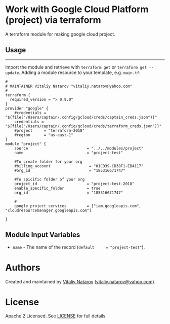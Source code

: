 # Work with Google Cloud  Platform (project) via terraform

A terraform module for making google cloud project.
 
## Usage
--------

Import the module and retrieve with ```terraform get``` or ```terraform get --update```. Adding a module resource to your template, e.g. `main.tf`:

```
#
# MAINTAINER Vitaliy Natarov "vitaliy.natarov@yahoo.com"
#
terraform {
  required_version = "> 0.9.0"
}
provider "google" {
    #credentials = "${file("/Users/captain/.config/gcloud/creds/captain_creds.json")}"
    credentials = "${file("/Users/captain/.config/gcloud/creds/terraform_creds.json")}"
    #project     = "terraform-2018"
    #region      = "us-east-1"
}
module "project" {
    source                          = "../../modules/project"
    name                            = "project-test"

    #To create folder for your org
    #billing_account                 = "01CD39-CD38F1-EB4117"
    #org_id                          = "185316671747"

    #To spicific folder of your org
    project_id                      = "project-test-2018"
    enable_specific_folder          = true
    org_id                          = "185316671747"

    #
    google_project_services         = ["iam.googleapis.com", "cloudresourcemanager.googleapis.com"]

}
```

Module Input Variables
----------------------
- `name` - The name of the record (`default     = "project-test"`).


Authors
=======

Created and maintained by [Vitaliy Natarov](https://github.com/SebastianUA)
(vitaliy.natarov@yahoo.com).

License
=======

Apache 2 Licensed. See [LICENSE](https://github.com/SebastianUA/terraform/blob/master/LICENSE) for full details.

